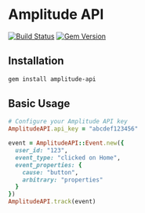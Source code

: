 # Amplitude API
[![Build Status](https://travis-ci.org/toothrot/amplitude-api.svg?branch=master)](https://travis-ci.org/toothrot/amplitude-api)
[![Gem Version](https://badge.fury.io/rb/amplitude-api.svg)](http://badge.fury.io/rb/amplitude-api)

## Installation

```sh
gem install amplitude-api
```

## Basic Usage

```ruby
# Configure your Amplitude API key
AmplitudeAPI.api_key = "abcdef123456"

event = AmplitudeAPI::Event.new({
  user_id: "123",
  event_type: "clicked on Home",
  event_properties: {
    cause: "button",
    arbitrary: "properties"
  }
})
AmplitudeAPI.track(event)
```
